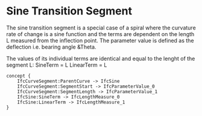 Sine Transition Segment
=======================

The sine transition segment is a special case of a spiral where the curvature rate of change is a sine function and the terms are dependent on the length L measured from the inflection point. The parameter value is defined as the deflection i.e. bearing angle &Theta.

The values of its individual terms are identical and equal to the lenght of the segment L:
SineTerm = L
LinearTerm = L

```
concept {
    IfcCurveSegment:ParentCurve -> IfcSine
    IfcCurveSegment:SegmentStart -> IfcParameterValue_0
    IfcCurveSegment:SegmentLength -> IfcParameterValue_1
    IfcSine:SineTerm -> IfcLengthMeasure_0
    IfcSine:LinearTerm -> IfcLengthMeasure_1
}
```
